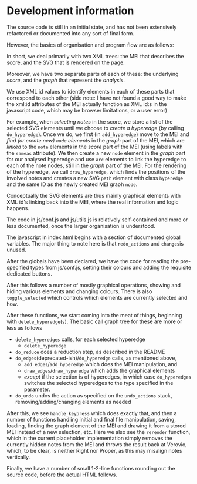 # Development information

The source code is still in an initial state, and has not been extensively refactored or documented into any sort of final form. 

However, the basics of organisation and program flow are as follows:

In short, we deal primarily with two XML trees: the MEI that describes the score, and the SVG that is rendered on the page. 

Moreover, we have two separate parts of each of these: the underlying _score_, and the _graph_ that represent the _analysis_. 

We use XML id values to identify elements in each of these parts that correspond to each other (side note: I have not found a good way to make the xml:id attributes of the MEI actually function as XML id:s in the javascript code, which may be browser limitations, or a user error)

For example, when _selecting notes_ in the score, we store a list of the selected _SVG_ elements until we choose to _create a hyperedge_ (by calling `do_hyperedge`). Once we do, we first (in `add_hyperedge`) move to the MEI and _find (or create new) `node` elements_  in the _graph_ part of the MEI, which are _linked_ to the `note` elements in the _score_ part of the MEI (using labels with the `sameas` attribute). We then create a new `node` element in the _graph_ part for our analysed hyperedge and use `arc` elements to link the hyperedge to each of the note nodes, still in the _graph_ part of the MEI. For the rendering of the hyperedge, we call `draw_hyperedge`, which finds the positions of the involved notes and creates a new SVG `path` element with class `hyperedge` and the same ID as the newly created MEI graph `node`.

Conceptually the SVG elements are thus mainly graphical elements with XML id's linking back into the MEI, where the real information and logic happens.

The code in js/conf.js and js/utils.js is relatively self-contained and more or less documented, once the larger organisation is understood.

The javascript in index.html begins with a section of documented global variables. The major thing to note here is that `redo_actions` and `changes`is unused.

After the globals have been declared, we have the code for reading the pre-specified types from js/conf.js, setting their colours and adding the requisite dedicated buttons.

After this follows a number of mostly graphical operations, showing and hiding various elements and changing colours. There is also `toggle_selected` which controls which elements are currently selected and how.

After these functions, we start coming into the meat of things, beginning with `delete_hyperedge`(`s`). The basic call graph tree for these are more or less as follows

 * `delete_hyperedges` calls, for each selected hyperedge
   * `delete_hyperedge`
 * `do_reduce` does a reduction step, as described in the README
 * `do_edges`(deprecated-ish)/`do_hyperedge` calls, as mentioned above,
   * `add_edges`/`add_hyperedge` which does the MEI manipulation, and
   * `draw_edges`/`draw_hyperedge` which adds the graphical elements
   * _except_ if the selection is of hyperedges, in which case `do_hyperedges` switches the selected hyperedges to the type specified in the parameter.
 * `do_undo` undos the action as specified on the `undo_actions` stack, removing/adding/changing elements as needed

After this, we see `handle_keypress` which does exactly that, and then a number of functions handling initial and final file manipulation, saving, loading, finding the graph element of the MEI and drawing it from a stored MEI instead of a new selection, etc. Here we also see the `rerender` function, which in the current placeholder implementation simply removes the currently hidden notes from the MEI and throws the result back at Verovio, which, to be clear, is neither Right nor Proper, as this may misalign notes vertically.

Finally, we have a number of small 1-2-line functions rounding out the source code, before the actual HTML follows.
